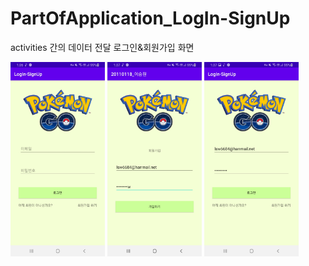 # PartOfApplication_LogIn-SignUp
activities 간의 데이터 전달 로그인&amp;회원가입 화면

<img src="1.jpg" width="30%"> <img src="2.jpg" width="30%"> <img src="3.jpg" width="30%">
